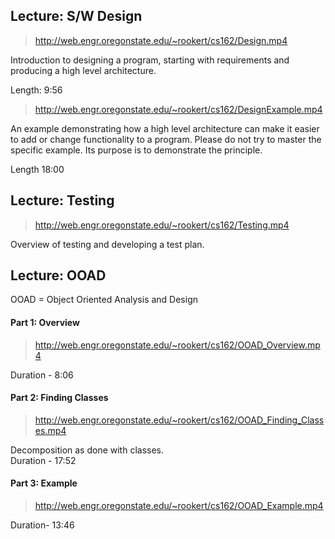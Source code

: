## Lecture: S/W Design
> http://web.engr.oregonstate.edu/~rookert/cs162/Design.mp4 

Introduction to designing a program, starting with requirements and producing a high level architecture. 

Length: 9:56

> http://web.engr.oregonstate.edu/~rookert/cs162/DesignExample.mp4

An example demonstrating how a high level architecture can make it easier to add or change functionality to a program.  Please do not try to master the specific example.  Its purpose is to demonstrate the principle.  

Length 18:00


## Lecture: Testing
> http://web.engr.oregonstate.edu/~rookert/cs162/Testing.mp4

Overview of testing and developing a test plan.

## Lecture: OOAD
OOAD = Object Oriented Analysis and Design  

#### Part 1: Overview
> http://web.engr.oregonstate.edu/~rookert/cs162/OOAD_Overview.mp4

Duration - 8:06

 

#### Part 2: Finding Classes
> http://web.engr.oregonstate.edu/~rookert/cs162/OOAD_Finding_Classes.mp4

Decomposition as done with classes.  
Duration - 17:52

 

#### Part 3: Example
> http://web.engr.oregonstate.edu/~rookert/cs162/OOAD_Example.mp4

Duration-  13:46
